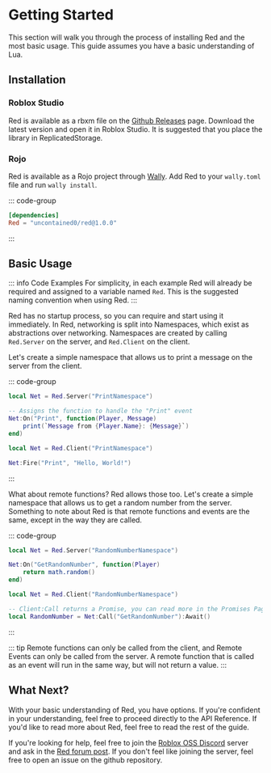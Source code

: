 # Getting Started

This section will walk you through the process of installing Red and the most basic usage. This guide assumes you have a basic understanding of Lua.

## Installation

### Roblox Studio

Red is available as a rbxm file on the [Github Releases](https://github.com/uncontained0/Red/releases) page. Download the latest version and open it in Roblox Studio. It is suggested that you place the library in ReplicatedStorage.

### Rojo

Red is available as a Rojo project through [Wally](https://wally.run). Add Red to your `wally.toml` file and run `wally install`.

::: code-group

```toml [wally.toml]
[dependencies]
Red = "uncontained0/red@1.0.0"
```

:::

## Basic Usage

::: info Code Examples
For simplicity, in each example Red will already be required and assigned to a variable named `Red`. This is the suggested naming convention when using Red.
:::

Red has no startup process, so you can require and start using it immediately. In Red, networking is split into Namespaces, which exist as abstractions over networking. Namespaces are created by calling `Red.Server` on the server, and `Red.Client` on the client.

Let's create a simple namespace that allows us to print a message on the server from the client.

::: code-group

```lua [Server]
local Net = Red.Server("PrintNamespace")

-- Assigns the function to handle the "Print" event
Net:On("Print", function(Player, Message)
	print(`Message from {Player.Name}: {Message}`)
end)
```

```lua [Client]
local Net = Red.Client("PrintNamespace")

Net:Fire("Print", "Hello, World!")
```

:::

What about remote functions? Red allows those too. Let's create a simple namespace that allows us to get a random number from the server. Something to note about Red is that remote functions and events are the same, except in the way they are called.

::: code-group

```lua [Server]
local Net = Red.Server("RandomNumberNamespace")

Net:On("GetRandomNumber", function(Player)
	return math.random()
end)
```

```lua [Client]
local Net = Red.Client("RandomNumberNamespace")

-- Client:Call returns a Promise, you can read more in the Promises Page
local RandomNumber = Net:Call("GetRandomNumber"):Await()
```

:::

::: tip
Remote functions can only be called from the client, and Remote Events can only be called from the server. A remote function that is called as an event will run in the same way, but will not return a value.
:::

## What Next?

With your basic understanding of Red, you have options. If you're confident in your understanding, feel free to proceed directly to the API Reference. If you'd like to read more about Red, feel free to read the rest of the guide.

If you're looking for help, feel free to join the [Roblox OSS Discord](https://discord.com/invite/mchCdAFPWU) server and ask in the [Red forum post](https://discord.com/channels/385151591524597761/1064606584430411906). If you don't feel like joining the server, feel free to open an issue on the github repository.